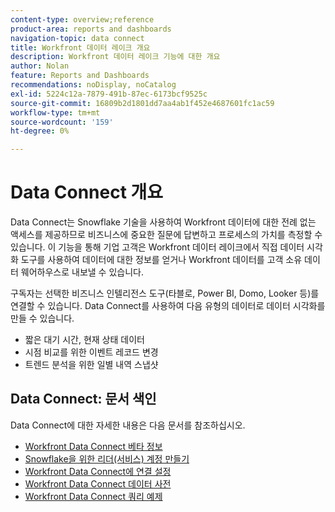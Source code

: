 ```yaml
---
content-type: overview;reference
product-area: reports and dashboards
navigation-topic: data connect
title: Workfront 데이터 레이크 개요
description: Workfront 데이터 레이크 기능에 대한 개요
author: Nolan
feature: Reports and Dashboards
recommendations: noDisplay, noCatalog
exl-id: 5224c12a-7879-491b-87ec-6173bcf9525c
source-git-commit: 16809b2d1801dd7aa4ab1f452e4687601fc1ac59
workflow-type: tm+mt
source-wordcount: '159'
ht-degree: 0%

---
```


# Data Connect 개요

Data Connect는 Snowflake 기술을 사용하여 Workfront 데이터에 대한 전례 없는 액세스를 제공하므로 비즈니스에 중요한 질문에 답변하고 프로세스의 가치를 측정할 수 있습니다. 이 기능을 통해 기업 고객은 Workfront 데이터 레이크에서 직접 데이터 시각화 도구를 사용하여 데이터에 대한 정보를 얻거나 Workfront 데이터를 고객 소유 데이터 웨어하우스로 내보낼 수 있습니다.

구독자는 선택한 비즈니스 인텔리전스 도구(타블로, Power BI, Domo, Looker 등)를 연결할 수 있습니다. Data Connect를 사용하여 다음 유형의 데이터로 데이터 시각화를 만들 수 있습니다.

* 짧은 대기 시간, 현재 상태 데이터
* 시점 비교를 위한 이벤트 레코드 변경
* 트렌드 분석을 위한 일별 내역 스냅샷

## Data Connect: 문서 색인

Data Connect에 대한 자세한 내용은 다음 문서를 참조하십시오.

* [Workfront Data Connect 베타 정보](/help/quicksilver/product-announcements/betas/data-lake-beta/data-lake-beta-information.md)
* [Snowflake을 위한 리더(서비스) 계정 만들기](/help/quicksilver/reports-and-dashboards/data-lake/create-a-reader-account.md)
* [Workfront Data Connect에 연결 설정](/help/quicksilver/reports-and-dashboards/data-lake/share-data-externally.md)
* [Workfront Data Connect 데이터 사전](/help/quicksilver/reports-and-dashboards/data-lake/data-dictionary.md)
* [Workfront Data Connect 쿼리 예제](/help/quicksilver/reports-and-dashboards/data-lake/basic-query-examples.md)
